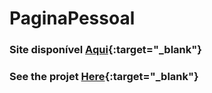 # PaginaPessoal

### Site disponível [Aqui](https://abimaelsb.github.io/PaginaPessoal/){:target="_blank"}
### See the projet [Here](https://abimaelsb.github.io/PaginaPessoal/){:target="_blank"}

